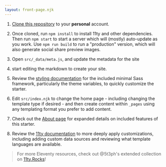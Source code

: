 ```yaml
---
layout: front-page.njk
---
```


1. [Clone this repository](https://github.com/HackingHistory/hh-project-11ty-starter-kit)
to your **personal** account.

1. Once cloned, run `npm install` to install 11ty and other dependencies. Then run `npm start`
to start a server which will (mostly) auto-update as you work.
Use `npm run build` to run a "production" version, which will also generate
social share preview images.

1. Open `src/_data/meta.js`, and update the metadata for the site

1. start editing the markdown to create your site.

1. Review the [styling documentation](https://5t3ph.github.io/html-sass-jumpstart/)
for the included minimal Sass framework, particularly the theme variables,
to quickly customize the starter.

1. Edit `src/index.njk` to change the home page - including changing the template type if desired - and then create content within `_pages` using any templating format you prefer to add content.

1. Check out the [About page](/about/) for expanded details on included features of this starter.

1. Review the [11ty documentation](https://11ty.dev) to more deeply apply customizations, including adding custom data sources and reviewing what template languages are available.

<!-- <h3 class="tdbc-h4">Is Netlify hosting required?</h3>

It's not required, but highly recommended, and is also how the build process is setup to run
against. -->

> For more Eleventy resources, check out @5t3ph's extended collection on [11ty.Rocks](https://11ty.rocks)!
